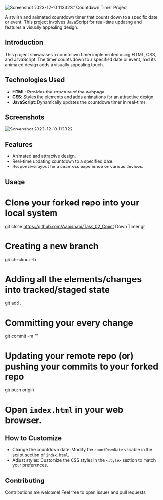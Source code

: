 ![Screenshot 2023-12-10 113322](https://github.com/Aabidnabi/InnovixionTech-Dec1/assets/69672207/7a813990-a337-40e8-a518-600c4311b1b8)# Countdown Timer Project

A stylish and animated countdown timer that counts down to a specific date or event. This project involves JavaScript for real-time updating and features a visually appealing design.

## Introduction

This project showcases a countdown timer implemented using HTML, CSS, and JavaScript. The timer counts down to a specified date or event, and its animated design adds a visually appealing touch.

## Technologies Used

- **HTML**: Provides the structure of the webpage.
- **CSS**: Styles the elements and adds animations for an attractive design.
- **JavaScript**: Dynamically updates the countdown timer in real-time.

## Screenshots

![Screenshot 2023-12-10 113322](https://github.com/Aabidnabi/InnovixionTech-Dec1/assets/69672207/d296977e-fb0e-4dda-9cda-3f475efc32e9)

## Features

- Animated and attractive design.
- Real-time updating countdown to a specified date.
- Responsive layout for a seamless experience on various devices.

## Usage
# Clone your forked repo into your local system
git clone https://github.com/Aabidnabi/Task_02_Count Down Timer.git

# Creating a new branch
git checkout -b <branch-name>

# Adding all the elements/changes into tracked/staged state
git add .

# Committing your every change
git commit -m "<message>"

# Updating your remote repo (or) pushing your commits to your forked repo
git push origin <branch-name>

# Open `index.html` in your web browser.

## How to Customize

- Change the countdown date: Modify the `countDownDate` variable in the script section of `index.html`.
- Adjust styles: Customize the CSS styles in the `<style>` section to match your preferences.

## Contributing

Contributions are welcome! Feel free to open issues and pull requests.
